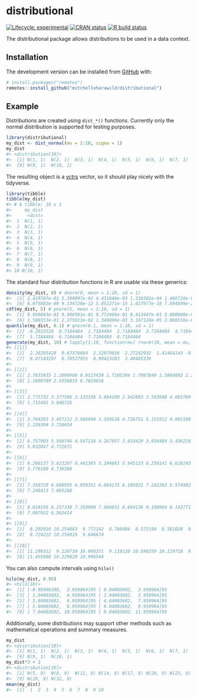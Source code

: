 
<!-- README.md is generated from README.Rmd. Please edit that file -->

# distributional

<!-- badges: start -->

[![Lifecycle:
experimental](https://img.shields.io/badge/lifecycle-experimental-orange.svg)](https://www.tidyverse.org/lifecycle/#experimental)
[![CRAN
status](https://www.r-pkg.org/badges/version/distributional)](https://CRAN.R-project.org/package=distributional)
[![R build
status](https://github.com/mitchelloharawild/distributional/workflows/main/badge.svg)](https://github.com/mitchelloharawild/distributional)
<!-- badges: end -->

The distributional package allows distributions to be used in a data
context.

## Installation

<!-- You can install the released version of distributional from [CRAN](https://CRAN.R-project.org) with: -->

<!-- ```{r, eval = FALSE} -->

<!-- install.packages("distributional") -->

<!-- ``` -->

The development version can be installed from
[GitHub](https://github.com/mitchelloharawild/distributional) with:

``` r
# install.packages("remotes")
remotes::install_github("mitchelloharawild/distributional")
```

## Example

Distributions are created using `dist_*()` functions. Currently only the
normal distribution is supported for testing purposes.

``` r
library(distributional)
my_dist <- dist_normal(mu = 1:10, sigma = 1)
my_dist
#> <distribution[10]>
#>  [1] N(1, 1)  N(2, 1)  N(3, 1)  N(4, 1)  N(5, 1)  N(6, 1)  N(7, 1)  N(8, 1) 
#>  [9] N(9, 1)  N(10, 1)
```

The resulting object is a [vctrs](https://vctrs.r-lib.org/) vector, so
it should play nicely with the tidyverse.

``` r
library(tibble)
tibble(my_dist)
#> # A tibble: 10 x 1
#>     my_dist
#>      <dist>
#>  1  N(1, 1)
#>  2  N(2, 1)
#>  3  N(3, 1)
#>  4  N(4, 1)
#>  5  N(5, 1)
#>  6  N(6, 1)
#>  7  N(7, 1)
#>  8  N(8, 1)
#>  9  N(9, 1)
#> 10 N(10, 1)
```

The standard four distribution functions in R are usable via these
generics:

``` r
density(my_dist, 0) # dnorm(0, mean = 1:10, sd = 1)
#>  [1] 2.419707e-01 5.399097e-02 4.431848e-03 1.338302e-04 1.486720e-06
#>  [6] 6.075883e-09 9.134720e-12 5.052271e-15 1.027977e-18 7.694599e-23
cdf(my_dist, 5) # pnorm(5, mean = 1:10, sd = 1)
#>  [1] 9.999683e-01 9.986501e-01 9.772499e-01 8.413447e-01 5.000000e-01
#>  [6] 1.586553e-01 2.275013e-02 1.349898e-03 3.167124e-05 2.866516e-07
quantile(my_dist, 0.1) # qnorm(0.1, mean = 1:10, sd = 1)
#>  [1] -0.2815516  0.7184484  1.7184484  2.7184484  3.7184484  4.7184484
#>  [7]  5.7184484  6.7184484  7.7184484  8.7184484
generate(my_dist, 10) # lapply(1:10, function(mu) rnorm(10, mean = mu, sd = 1))
#> [[1]]
#>  [1]  2.26295428  0.67376664  2.32979926  2.27242932  1.41464143 -0.53995004
#>  [7]  0.07143297  0.70527955  0.99423283  3.40465339
#> 
#> [[2]]
#>  [1] 2.7635935 1.2009908 0.8523430 1.7105384 1.7007849 1.5884892 2.2522234
#>  [8] 1.1080789 2.4356833 0.7624616
#> 
#> [[3]]
#>  [1] 2.775732 3.377396 3.133336 3.804190 2.942893 3.503608 4.085769 2.309046
#>  [9] 1.715401 3.046726
#> 
#> [[4]]
#>  [1] 3.764293 3.457112 3.566690 3.350528 4.726751 5.151912 4.992160 3.570487
#>  [9] 5.238304 3.720654
#> 
#> [[5]]
#>  [1] 6.757903 5.560746 4.547216 4.167957 3.833429 3.934409 3.436218 6.156537
#>  [9] 5.832047 4.772671
#> 
#> [[6]]
#>  [1] 6.266137 5.623297 8.441365 5.204661 5.945123 6.250141 6.618243 5.827376
#>  [9] 3.776100 4.736386
#> 
#> [[7]]
#>  [1] 7.358729 6.988955 6.059351 6.884175 6.185031 7.242263 5.574902 7.365941
#>  [9] 7.248413 7.065288
#> 
#> [[8]]
#>  [1] 8.019156 8.257338 7.350990 7.880831 8.664136 9.100969 8.143771 7.882246
#>  [9] 7.087932 6.562414
#> 
#> [[9]]
#>  [1]  8.202910 10.254083  9.772142  8.780484  8.575190  8.581020  9.996987
#>  [8]  8.724222 10.256019  9.646674
#> 
#> [[10]]
#>  [1] 11.299312  9.126738 10.008371  9.119128 10.596259 10.119718  9.717826
#>  [8] 11.455988 10.229020 10.996544
```

You can also compute intervals using `hilo()`

``` r
hilo(my_dist, 0.95)
#> <hilo[10]>
#>  [1] [-0.95996398,  2.959964]95 [ 0.04003602,  3.959964]95
#>  [3] [ 1.04003602,  4.959964]95 [ 2.04003602,  5.959964]95
#>  [5] [ 3.04003602,  6.959964]95 [ 4.04003602,  7.959964]95
#>  [7] [ 5.04003602,  8.959964]95 [ 6.04003602,  9.959964]95
#>  [9] [ 7.04003602, 10.959964]95 [ 8.04003602, 11.959964]95
```

Additionally, some distributions may support other methods such as
mathematical operations and summary measures.

``` r
my_dist
#> <distribution[10]>
#>  [1] N(1, 1)  N(2, 1)  N(3, 1)  N(4, 1)  N(5, 1)  N(6, 1)  N(7, 1)  N(8, 1) 
#>  [9] N(9, 1)  N(10, 1)
my_dist*3 + 2
#> <distribution[10]>
#>  [1] N(5, 9)  N(8, 9)  N(11, 9) N(14, 9) N(17, 9) N(20, 9) N(23, 9) N(26, 9)
#>  [9] N(29, 9) N(32, 9)
mean(my_dist)
#>  [1]  1  2  3  4  5  6  7  8  9 10
```
